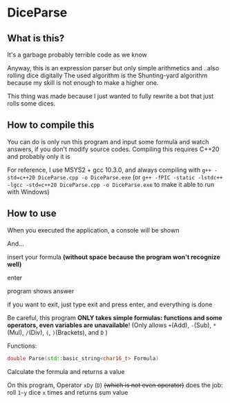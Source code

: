# DiceParse

## **What is this?**

It's a garbage
probably terrible code as we know

Anyway, this is an expression parser but only simple arithmetics and ..also rolling dice digitally
The used algorithm is the Shunting-yard algorithm because my skill is not enough to make a higher one.

This thing was made because I just wanted to fully rewrite a bot that just rolls some dices.

## How to compile this

You can do is only run this program and input some formula and watch answers, if you don't modify source codes.
Compiling this requires C++20 and probably only it is

For reference, I use MSYS2 + gcc 10.3.0, and always compiling with `g++ -std=c++20 DiceParse.cpp -o DiceParse.exe` (or `g++ -fPIC -static -lstdc++ -lgcc -std=c++20 DiceParse.cpp -o DiceParse.exe` to make it able to run with Windows)

## How to use

When you executed the application, a console will be shown

And...

insert your formula **(without space because the program won't recognize well)**

enter

program shows answer

if you want to exit, just type exit and press enter, and everything is done

Be careful, this program **ONLY takes simple formulas: functions and some operators, even variables are unavailable**! (Only allows `+`(Add), `-`(Sub), `*`(Mul), `/`(Div), `(`, `)`(Brackets), and `D` )

Functions:

```cpp
double Parse(std::basic_string<char16_t> Formula)
```

Calculate the formula and returns a value

On this program, Operator `xDy` (`D`) ~~(which is not even operator)~~ does the job: roll `1~y` dice `x` times and returns sum value
